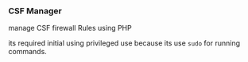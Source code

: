 ### CSF Manager

manage CSF firewall Rules using PHP

its required initial using privileged use because its use `sudo` for running commands.

 
